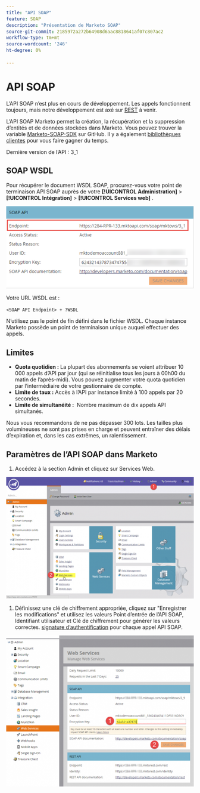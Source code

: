 ```yaml
---
title: "API SOAP"
feature: SOAP
description: "Présentation de Marketo SOAP"
source-git-commit: 2185972a272b64908d6aac8818641af07c807ac2
workflow-type: tm+mt
source-wordcount: '246'
ht-degree: 0%

---
```



# API SOAP

L’API SOAP n’est plus en cours de développement. Les appels fonctionnent toujours, mais notre développement est axé sur [REST](https://developer.adobe.com/marketo-apis/) à venir.

L’API SOAP Marketo permet la création, la récupération et la suppression d’entités et de données stockées dans Marketo. Vous pouvez trouver la variable [Marketo-SOAP-SDK](https://github.com/Marketo/SOAP-API-Java-Client) sur GitHub. Il y a également [bibliothèques clientes](https://github.com/Marketo/Community-Supported-Client-Libraries) pour vous faire gagner du temps.

Dernière version de l’API : 3_1

## SOAP WSDL

Pour récupérer le document WSDL SOAP, procurez-vous votre point de terminaison API SOAP auprès de votre **[!UICONTROL Administration]** > **[!UICONTROL Intégration]** > **[!UICONTROL Services web]** .

![Point de terminaison SOAP](assets/endpoint-soap.png)

Votre URL WSDL est :

`<SOAP API Endpoint> + ?WSDL`

N’utilisez pas le point de fin défini dans le fichier WSDL. Chaque instance Marketo possède un point de terminaison unique auquel effectuer des appels.

## Limites

- **Quota quotidien :** La plupart des abonnements se voient attribuer 10 000 appels d’API par jour (qui se réinitialise tous les jours à 00h00 du matin de l’après-midi). Vous pouvez augmenter votre quota quotidien par l’intermédiaire de votre gestionnaire de compte.
- **Limite de taux :** Accès à l’API par instance limité à 100 appels par 20 secondes.
- **Limite de simultanéité :**  Nombre maximum de dix appels API simultanés.

Nous vous recommandons de ne pas dépasser 300 lots. Les tailles plus volumineuses ne sont pas prises en charge et peuvent entraîner des délais d’expiration et, dans les cas extrêmes, un ralentissement.

## Paramètres de l’API SOAP dans Marketo

1. Accédez à la section Admin et cliquez sur Services Web.

![admin-web-services2](assets/admin-web-services2.png)

1. Définissez une clé de chiffrement appropriée, cliquez sur &quot;Enregistrer les modifications&quot; et utilisez les valeurs Point d’entrée de l’API SOAP, Identifiant utilisateur et Clé de chiffrement pour générer les valeurs correctes. [signature d’authentification](authentication-signature.md) pour chaque appel API SOAP.

![admin-web-services3](assets/admin-web-services3.png)
